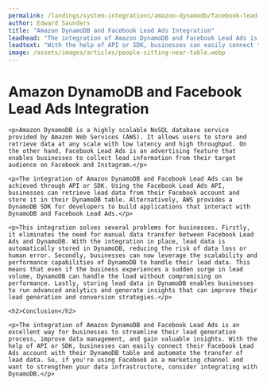```yaml
---
permalink: /landings/system-integrations/amazon-dynamodb/facebook-lead-ads
author: Edward Saunders
title: "Amazon DynamoDB and Facebook Lead Ads Integration"
leadhead: "The integration of Amazon DynamoDB and Facebook Lead Ads is an excellent way for businesses to streamline their lead generation process, improve data management, and gain valuable insights"
leadtext: "With the help of API or SDK, businesses can easily connect their Facebook Lead Ads account with their DynamoDB table and automate the transfer of lead data. So, if you're using Facebook as a marketing channel and want to strengthen your data infrastructure, consider integrating with DynamoDB."
image: /assets/images/articles/people-sitting-near-table.webp
---
```

<div class="arttext">	<h1>Amazon DynamoDB and Facebook Lead Ads Integration</h1>
	
	<p>Amazon DynamoDB is a highly scalable NoSQL database service provided by Amazon Web Services (AWS). It allows users to store and retrieve data at any scale with low latency and high throughput. On the other hand, Facebook Lead Ads is an advertising feature that enables businesses to collect lead information from their target audience on Facebook and Instagram.</p>

	<p>The integration of Amazon DynamoDB and Facebook Lead Ads can be achieved through API or SDK. Using the Facebook Lead Ads API, businesses can retrieve lead data from their Facebook account and store it in their DynamoDB table. Alternatively, AWS provides a DynamoDB SDK for developers to build applications that interact with DynamoDB and Facebook Lead Ads.</p>

	<p>This integration solves several problems for businesses. Firstly, it eliminates the need for manual data transfer between Facebook Lead Ads and DynamoDB. With the integration in place, lead data is automatically stored in DynamoDB, reducing the risk of data loss or human error. Secondly, businesses can now leverage the scalability and performance capabilities of DynamoDB to handle their lead data. This means that even if the business experiences a sudden surge in lead volume, DynamoDB can handle the load without compromising on performance. Lastly, storing lead data in DynamoDB enables businesses to run advanced analytics and generate insights that can improve their lead generation and conversion strategies.</p>

	<h2>Conclusion</h2>

	<p>The integration of Amazon DynamoDB and Facebook Lead Ads is an excellent way for businesses to streamline their lead generation process, improve data management, and gain valuable insights. With the help of API or SDK, businesses can easily connect their Facebook Lead Ads account with their DynamoDB table and automate the transfer of lead data. So, if you're using Facebook as a marketing channel and want to strengthen your data infrastructure, consider integrating with DynamoDB.</p>

</div>